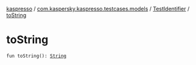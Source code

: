 [kaspresso](../../index.md) / [com.kaspersky.kaspresso.testcases.models](../index.md) / [TestIdentifier](index.md) / [toString](./to-string.md)

# toString

`fun toString(): `[`String`](https://kotlinlang.org/api/latest/jvm/stdlib/kotlin/-string/index.html)